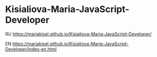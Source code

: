 # Kisialiova-Maria-JavaScript-Developer

RU https://mariakisel.github.io/Kisialiova-Maria-JavaScript-Developer/

EN https://mariakisel.github.io/Kisialiova-Maria-JavaScript-Developer/index-en.html
